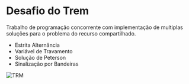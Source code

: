 # Desafio do Trem
Trabalho de programação concorrente com implementação de multiplas soluções para o problema do recurso compartilhado.
* Estrita Alternância
* Variável de Travamento
* Solução de Peterson
* Sinalização por Bandeiras

![TRM](src/com/nathan/res/img/trm.gif)

